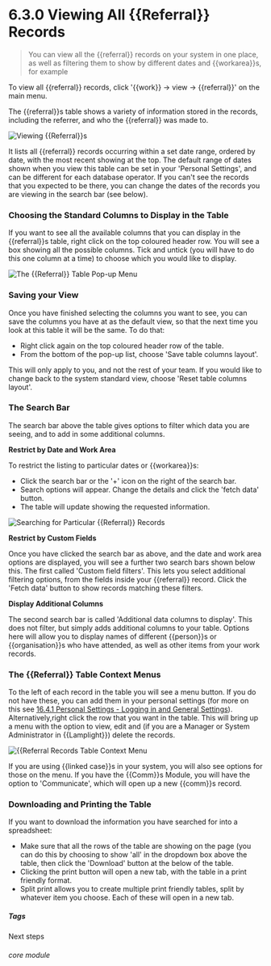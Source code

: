 # 6.3.0 Viewing All {{Referral}} Records

> You can view all the {{referral}} records on your system in one place, as well as filtering them to show by different dates and {{workarea}}s, for example

To view all {{referral}} records, click '{{work}} -> view -> {{referral}}' on the main menu.

The {{referral}}s table shows a variety of information stored in the records, including the referrer, and who the {{referral}} was made to.

![Viewing {{Referral}}s](196a.png)

It lists all {{referral}} records occurring within a set date range, ordered by date, with the most recent showing at the top.  The default range of dates shown when you view this table can be set in your 'Personal Settings', and can be different for each database operator. If you can't see the records that you expected to be there, you can change the dates of the records you are viewing in the search bar (see below). 

### Choosing the Standard Columns to Display in the Table

If you want to see all the available columns that you can display in the {{referral}}s table, right click on the top coloured header row. You will see a box showing all the possible columns. Tick and untick (you will have to do this one column at a time) to choose which you would like to display. 

![The {{Referral}} Table Pop-up Menu](6.3.0a.png)

### Saving your View

Once you have finished selecting the columns you want to see, you can save the columns you have at as the default view, so that the next time you look at this table it will be the same. To do that:
- Right click again on the top coloured header row of the table.
- From the bottom of the pop-up list, choose 'Save table columns layout'.  

This will only apply to you, and not the rest of your team. If you would like to change back to the system standard view, choose 'Reset table columns layout'.

### The Search Bar

The search bar above the table gives options to filter which data you are seeing, and to add in some additional columns. 

**Restrict by Date and Work Area**

To restrict the listing to particular dates or {{workarea}}s:
- Click the search bar or the '+' icon on the right of the search bar.
- Search options will appear. Change the details and click the 'fetch data' button.
- The table will update showing the requested information.

![Searching for Particular {{Referral}} Records](1206a.png)

**Restrict by Custom Fields**

Once you have clicked the search bar as above, and the date and work area options are displayed, you will see a further two search bars shown below this.  The first called 'Custom field filters'.  This lets you select additional filtering options, from the fields inside your  {{referral}} record.  Click the 'Fetch data' button to show records matching these filters.

**Display Additional Columns**

The second search bar is called 'Additional data columns to display'.  This does not filter, but simply adds additional columns to your table.  Options here will allow you to display names of different {{person}}s or {{organisation}}s who have attended, as well as other items from your work records.

### The {{Referral}} Table Context Menus

To the left of each record in the table you will see a menu button. If you do not have these, you can add them in your personal settings (for more on this see [16.4.1 Personal Settings - Logging in and General Settings](/help/index/p/16.4.1)). Alternatively,right click the row that you want in the table. This will bring up a menu with the option to view, edit and (if you are a Manager or System Administrator in {{Lamplight}}) delete the records. 

![{{Referral Records Table Context Menu](6.3.0b.png)

If you are using {{linked case}}s in your system, you will also see options for those on the menu. If you have the {{Comm}}s Module, you will have the option to 'Communicate', which will open up a new {{comm}}s record.

### Downloading and Printing the Table

If you want to download the information you have searched for into a spreadsheet:
- Make sure that all the rows of the table are showing on the page (you can do this by choosing to show 'all' in the dropdown box above the table, then click the 'Download' button at the below of the table.  
- Clicking the print button will open a new tab, with the table in a print friendly format.  
- Split print allows you to create multiple print friendly tables, split by whatever item you choose. Each of these will open in a new tab. 


##### Tags
Next steps

###### core module


